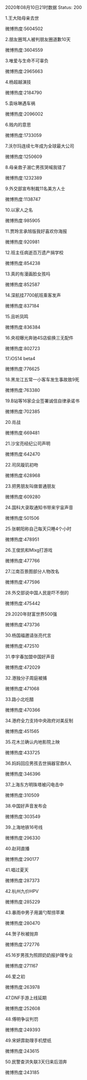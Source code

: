 2020年08月10日21时数据
Status: 200

1.王大陆母亲去世

微博热度:5604502

2.朋友圈骂人被判朋友圈道歉10天

微博热度:3604559

3.唯爱与生命不可辜负

微博热度:2965663

4.杨超越演技

微博热度:2184790

5.袁咏琳遇车祸

微博热度:2096002

6.贱内的意思

微博热度:1733059

7.沃尔玛连续七年成为全球最大公司

微博热度:1250609

8.母亲救子溺亡男孩哭喊我错了

微博热度:1232389

9.外交部宣布制裁11名美方人士

微博热度:1138747

10.以家人之名

微博热度:985905

11.贾玲言承旭版我好喜欢你海报

微博热度:920981

12.班主任病逝百万遗产捐学校

微博热度:854238

13.真的有漫画脸女孩吗

微博热度:852587

14.深航挂7700航班乘客发声

微博热度:837184

15.且听凤鸣

微博热度:836384

16.央视曝光奔驰4S店偷换三无配件

微博热度:802723

17.iOS14 beta4

微博热度:776625

18.黑龙江五常一小客车发生事故致9死

微博热度:763380

19.B站等16家企业签署诚信自律承诺书

微博热度:702385

20.肖战

微博热度:669481

21.沙宝亮经纪公司声明

微博热度:642470

22.司凤璇玑初吻

微博热度:628968

23.把男朋友叫做普通朋友

微博热度:609280

24.国科大录取通知书带来宇宙声音

微博热度:501506

25.张朝阳称自己每天只睡4个小时

微博热度:478951

26.王俊凯和Mlxg打游戏

微博热度:477766

27.江南百景图部分人物改名

微博热度:477596

28.外交部说中国人民是吓不倒的

微博热度:475442

29.2020年财富世界500强

微博热度:473736

30.杨国福邀请张亮代言

微博热度:472510

31.李宇春加盟中国好声音

微博热度:472029

32.港独分子周庭被捕

微博热度:471068

33.路小北吃醋

微博热度:470366

34.港府全力支持中央政府对美反制

微博热度:451565

35.花木兰确认内地影院上映

微博热度:433725

36.妈妈回应男孩去世捐器官救6人

微博热度:346396

37.上海东方明珠塔被闪电击中

微博热度:310509

38.中国好声音发布会

微博热度:303549

39.上海地铁16号线

微博热度:296330

40.赵珂直播

微博热度:290177

41.唱过夏天

微博热度:287373

42.杭州九价HPV

微博热度:285229

43.暴雨中男子用漏勺帮捞苹果

微博热度:280470

44.贺子秋被抛弃

微博热度:272776

45.16岁男孩为照顾奶奶报护理专业

微博热度:271167

46.爱之初

微博热度:263978

47.DNF手游上线延期

微博热度:252608

48.傅明争议判罚

微博热度:249393

49.宋妍霏助理手机壁纸

微博热度:243615

50.民警查洪失联3天归来后泪奔

微博热度:243185

